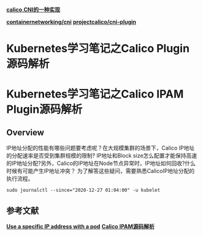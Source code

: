 

**[calico,CNI的一种实现](https://www.yuque.com/baxiaoshi/tyado3/lvfa0b)**

**[containernetworking/cni](https://github.com/containernetworking/cni)**
**[projectcalico/cni-plugin](https://github.com/projectcalico/cni-plugin)**



# Kubernetes学习笔记之Calico Plugin源码解析









# Kubernetes学习笔记之Calico IPAM Plugin源码解析

## Overview
IP地址分配的性能有哪些问题要考虑呢？在大规模集群的场景下，Calico IP地址的分配速率是否受到集群规模的限制?
IP地址和Block size怎么配置才能保持高速的IP地址分配?另外，Calico的IP地址在Node节点异常时，IP地址如何回收?什么时候有可能产生IP地址冲突？
为了解答这些疑问，需要熟悉CalicoIP地址分配的执行流程。







```shell
sudo journalctl --since="2020-12-27 01:04:00" -u kubelet
```



## 参考文献
**[Use a specific IP address with a pod](https://docs.projectcalico.org/networking/use-specific-ip)**
**[Calico IPAM源码解析](https://mp.weixin.qq.com/s/lyfeZh6VWWjXuLY8fl3ciw)**
